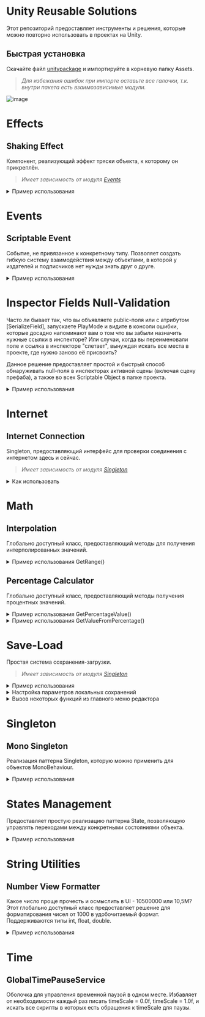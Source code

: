 # **Unity Reusable Solutions**
Этот репозиторий предоставляет инструменты и решения, которые можно повторно использовать в проектах на Unity.

## Быстрая установка
Скачайте файл [unitypaсkage](Unity_Reusable_Solutions.unitypackage) и импортируйте в корневую папку Assets.
> *Для избежания ошибок при импорте оставьте все галочки, т.к. внутри пакета есть взаимозависимые модули.*

![image](https://github.com/Devolvist/Unity-Reusable-Solutions/assets/97983639/e690c58c-4ee3-4ab1-ac4a-a8cd0e766b1b)

# Effects
## Shaking Effect
Компонент, реализующий эффект тряски объекта, к которому он прикреплён.
> *Имеет зависимость от модуля [Events](README.md#events)*

<details>
<summary>Пример использования</summary>

* Добавьте компонент на камеру в сцене.
* Назначьте событие-триггер для включения и настройте параметры силы и продолжительности эффекта:
   ![image](https://github.com/Devolvist/Unity-Reusable-Solutions/assets/97983639/fa8fa778-999e-49fe-a160-917babb95c0e)

* Эффект будет воспроизводиться при срабатывании триггера: 
  ![CameraShakingExample](https://github.com/Devolvist/Unity-Reusable-Solutions/assets/97983639/7b0f57e0-b37f-4080-bfc1-53fcff14bf86)

> С более наглядным примером можно ознакомиться в исходном проекте, открыв сцену "CameraShakingExample"
</details>

# Events
## Scriptable Event
Событие, не привязанное к конкретному типу.
Позволяет создать гибкую систему взаимодействия между объектами, в которой у издателей и подписчиков нет нужды знать друг о друге.

<details>
<summary>Пример использования</summary>
  
* Допустим, есть скрипт псевдо-персонажа. Персонаж должен реагировать на некое событие извне, чтобы менять своё поведение. Это событие будет объявлено членом его класса, чтобы управлять подпиской-отпиской: 
```csharp
using Devolvist.UnityReusableSolutions.Events;
using UnityEngine;

public class Character : MonoBehaviour
{
    [SerializeField] private ScriptableEvent _somethingHappened;

    private void OnEnable()
    {
        _somethingHappened.Subscribe(OnSomethingHappaned);
    }

    private void OnDisable()
    {
        _somethingHappened.Unsubscribe(OnSomethingHappaned);
    }

    private void OnSomethingHappaned()
    {
        // Handle.
    }
}
```
>*Если вы случайно подпишитесь на одно событие дважды, вторая подписка не будет засчитана.*


* Есть скрипт окружения в игровом мире, которое инициирует определённые события в определённый момент:
```csharp
using Devolvist.UnityReusableSolutions.Events;
using UnityEngine;

public class Environment : MonoBehaviour
{
    [SerializeField] private ScriptableEvent _somethingEvent;
    [SerializeField] private ScriptableEvent _anotherSomethingEvent;

    private void Start()
    {
        _somethingEvent.Publish();
        _anotherSomethingEvent.Publish();
    }
}
```
* Создадим объекты-события в папке проекта через CreateAssetMenu, кликнув правой кнопкой мыши по папке:
![image](https://github.com/Devolvist/Unity-Reusable-Solutions/assets/97983639/ac9b13b8-487d-48ef-bec5-ab302a1790f2)


* Установим соответствующие имена для объектов событий:  
 ![image](https://github.com/Devolvist/Unity-Reusable-Solutions/assets/97983639/48a3d168-bf77-4127-b1c3-8d813ef2e380)

> *Имена файлов ни на что не влияют, кроме удобства восприятия и читаемости.*

* Далее, нужно установить ссылки на соответствующие события в инспекторе скрипта окружения:
![image](https://github.com/Devolvist/Unity-Reusable-Solutions/assets/97983639/84807530-249c-4379-b93b-58dd0d95a65f)


* Затем, тоже самое нужно проделать в инспекторе скрипта персонажа:
![image](https://github.com/Devolvist/Unity-Reusable-Solutions/assets/97983639/c7ced7e2-ad27-4c73-8e38-f1d5c86f6ff7)

* Готово. При запуске сцены персонаж будет реагировать на событие в момент его иницииации (публикации).

## В чём преимущество этой системы в отличие от стандартных event-членов в C#?
Если бы событие было обычным членом класса Environment, нам пришлось бы назначать ссылку на скрипт Environment в инспекторе Character.
"И что?" - скажете вы, "В данном случае зависимость от Environment поменялась на зависимость от объектов-событий".
Вы будуте правы, но ScriptableEvent позволяет гибко менять зависимости от них прямо в инспекторе, без внесения изменений в код.

К примеру, можно с лёгкостью поменять события местами как у издателя, так и подписчика:
![image](https://github.com/Devolvist/Unity-Reusable-Solutions/assets/97983639/a402ac4a-fb9b-4891-9b63-4722321eab57)
![image](https://github.com/Devolvist/Unity-Reusable-Solutions/assets/97983639/4efa2ccb-5046-42c6-9c59-68d52f99b27f)

Этот подход позволяет геймдизайнерам более гибко и быстро настраивать поведение игры.

И, наконец, данные события не привязаны к конкретной сцене, и существуют перманентно в проекте независимо от наличия издателей и подписчиков.

> С более наглядным примером можно ознакомиться в исходном проекте, открыв сцену "EventsExample"

</details>

# Inspector Fields Null-Validation
Часто ли бывает так, что вы объявляете public-поля или с атрибутом [SerializeField], запускаете PlayMode и видите в консоли ошибки, которые досадно напоминают вам о том что вы забыли назначить нужные ссылки в инспекторе?
Или случаи, когда вы переименовали поле и ссылка в инспекторе "слетает", вынуждая искать все места в проекте, где нужно заново её присвоить?

Данное решение предоставляет простой и быстрый способ обнаруживать null-поля в инспекторах активной сцены (включая сцену префаба), а также во всех Scriptable Object в папке проекта.

<details>
<summary>Пример использования</summary>

* Пометьте скрипты, в которых вы используете сериализуемые поля атрибутом [InspectorFieldsNullValidation]:
 ```csharp
using UnityEngine;
using Devolvist.UnityReusableSolutions.InspectorFieldsNullValidation;

[InspectorFieldsNullValidation]
public class Cube : MonoBehaviour
{
    [SerializeField] private CubeData _data;
}

// Another script.
using UnityEngine;
using Devolvist.UnityReusableSolutions.InspectorFieldsNullValidation;

[CreateAssetMenu()]
[InspectorFieldsNullValidation]
public class CubeData : ScriptableObject
{
    [SerializeField] private Material _material;
}
  ```

* Оставьте поля в инспекторе без назначенных ссылок:
  ![image](https://github.com/Devolvist/Unity-Reusable-Solutions/assets/97983639/0352d555-dc91-4d93-9322-490639944297)
  ![image](https://github.com/Devolvist/Unity-Reusable-Solutions/assets/97983639/ddf3a95f-e985-4523-8004-3c0642466ce1)

* Откройте специальное окно, найти которое можно через главное меню редактора:
  ![image](https://github.com/Devolvist/Unity-Reusable-Solutions/assets/97983639/76c78a64-888c-4308-a620-1ba8d89ea123)

* Нажмите на кнопку:
  ![image](https://github.com/Devolvist/Unity-Reusable-Solutions/assets/97983639/91b736a2-7b26-408b-99ce-9b7728fdce52)

* В этом окне будет выведен список кнопок, на которых указана информация об инспекторах с null-ссылками. Кликните по нужной вам кнопке, чтобы Unity выделил найденный объект в интерфейсе редактора:
![image](https://github.com/Devolvist/Unity-Reusable-Solutions/assets/97983639/06f32c40-4c9a-40d2-b467-db7aa9547429)

* Выберете выделенный объект и назначьте недостающую ссылку в инспекторе. Проделайте то же со всеми объектами, у которых были найдены null-ссылки в инспекторах:
![image](https://github.com/Devolvist/Unity-Reusable-Solutions/assets/97983639/005c7646-fac5-4507-8208-73eb21f2d0c6)

* После того, как все найденные null-ссылки будут назначены, нажмите "Check inspectors for null-fields" ещё раз:
  ![image](https://github.com/Devolvist/Unity-Reusable-Solutions/assets/97983639/e5733e22-2044-4f81-86cd-47dfaec73a4a)

* Поздравляю! Теперь ваша жизнь разработчика стала немного проще :)

*При наличии большого кол-ва найденных инспекторов с null-ссылками, их кнопки помещаются в ScrollView, которое можно прокручивать:*

![image](https://github.com/Devolvist/Unity-Reusable-Solutions/assets/97983639/30f09fa3-654c-45d6-bfb0-4cfaa0821048)

</details>

# Internet
## Internet Connection
Singleton, предоставляющий интерфейс для проверки соединения с интернетом здесь и сейчас.

>*Имеет зависимость от модуля [Singleton](README.md#singleton)*

<details>
<summary>Как использовать</summary>
  
* Прикрепите компонент InternetConnection к любому GameObject.
  
* Обратитесь к его открытому методу проверки из другого скрипта, передав аргумент делегата для получения обратного вызова с результатом проверки:

```csharp
InternetConnection.Instance.IsAvailable(result => Debug.Log($"Internet connection status: {result}"));
```
> С более наглядным примером можно ознакомиться в исходном проекте, открыв сцену "InternetConnectionCheckingExample"
</details>

# Math
## Interpolation
Глобально доступный класс, предоставляющий методы для получения интерполированных значений.

<details>
<summary>Пример использования GetRange()</summary>

```csharp
using UnityEngine;
using Devolvist.UnityReusableSolutions.Math;

public class Example : MonoBehaviour
{
    private void Start()
    {
        int[] interpolatedRange =
             Interpolation.GetRange(
                 minValue: 0,
                 maxValue: 100,
                 valuesCount: 10);

        for (int i = 0; i < interpolatedRange.Length; i++)
            Debug.Log(interpolatedRange[i]);
    }
}
```

* Вывод в консоли:
  
![image](https://github.com/Devolvist/Unity-Reusable-Solutions/assets/97983639/e3b82132-56f6-4609-8ec0-719f31e3ec86)

</details>

## Percentage Calculator
Глобально доступный класс, предоставляющий методы получения процентных значений.

<details>
<summary>Пример использования GetPercentageValue()</summary>

```csharp
using UnityEngine;
using Devolvist.UnityReusableSolutions.Math;

public class Example : MonoBehaviour
{
    private void Start()
    {
        int percents = PercentageCalculator.GetPercentageValue(
            currentValue: 110,
            minValue: 100,
            maxValue: 1000);

        Debug.Log(string.Concat(percents.ToString() + '%'));
    }
}
```

* Вывод в консоль:
  
![image](https://github.com/Devolvist/Unity-Reusable-Solutions/assets/97983639/61c6a016-4097-456b-a065-dfeb8e1da3da)

</details>

<details>
<summary>Пример использования GetValueFromPercentage()</summary>

```csharp
using UnityEngine;
using Devolvist.UnityReusableSolutions.Math;

public class Example : MonoBehaviour
{
    private void Start()
    {
        int value = PercentageCalculator.GetValueFromPercentage(
             percentage: 50,
             minValue: 50,
             maxValue: 100);

        Debug.Log(value);
    }
}
```

* Вывод в консоль:
  
![image](https://github.com/Devolvist/Unity-Reusable-Solutions/assets/97983639/b0464a4f-df40-4c77-af13-cddc3559a521)

</details>

# Save-Load
Простая система сохранения-загрузки.

> *Имеет зависимость от модуля [Singleton](README.md#singleton)*

<details>
<summary>Пример использования</summary>
   
* Возьмём скрипт псевдо-персонажа, у которого есть поле со значением здоровья, и реализуем интерфейс ISavable:

```csharp
using UnityEngine;
using Devolvist.UnityReusableSolutions.SaveLoad;

public class Character : MonoBehaviour, ISavable
{
    private int _health;

    public void Load() { }

    public void Save() { }

    public void DeleteSaves() { }

    public void ResetToDefault() { }
}
```

* Создадим в сцене GameObject с компонентом SaveLoadService:

![image](https://github.com/Devolvist/Unity-Reusable-Solutions/assets/97983639/745810ec-377f-48e5-80b8-62a5691147b8)

* Добавим реализацию сохранения-загрузки здоровья через взаимодействие с глобальным сервисом:

```csharp
using UnityEngine;
using Devolvist.UnityReusableSolutions.SaveLoad;

public class Character : MonoBehaviour, ISavable
{
    private const int DEFAULT_HEALTH = 100;

    private int _health = DEFAULT_HEALTH;

    public void Load()
    {
        int loadedHealth = SaveLoadService.Instance.LoadData<int>(id: "Health");
        _health = Mathf.Clamp(loadedHealth, 0, DEFAULT_HEALTH);
    }

    public void Save()
    {
        SaveLoadService.Instance.SaveData(id: "Health", data: _health);
    }

    public void DeleteSaves()
    {
        SaveLoadService.Instance.DeleteSavedData(id: "Health");
    }

    public void ResetToDefault()
    {
        _health = DEFAULT_HEALTH;
    }
}
```

* Добавим реализацию изменения здоровья с последующим сохранением данных:

```csharp

    public void ApplyDamage(int value)
    {
        _health = Mathf.Clamp(_health - value, 0, DEFAULT_HEALTH);

        Save();
    }

```

* Добавим реализацию загрузки данных здоровья при запуске скрипта:

```csharp

    private void Start()
    {
        Load();
    }

```

* Можно передать управление вызовами методов интерфейса ISavable, зарегистрировав персонажа в сервисе сохранения-загрузки:

```csharp

    private void Start()
{
    SaveLoadService.Register(this);

    Load();
}

```

>*Для внешнего Вызова методов ISavable нужно реализовать внешний контроллер, который будет сохранять данные раз в n-времени у всех ISavable-сущностей, или инициировать загрузку, к примеру, при запуске сцены.*
 ```csharp

 public class Autosave : MonoBehaviour
 {
    private int _timeInterval = 10;

    private void Start() => StartCoroutine(PerformSaving());

    private IEnumerator PerformSaving()
    {
        while (true)
        {
            yield return new WaitForSecondsRealtime(_timeInterval);

            SaveLoadService.SaveRegisteredSavableObjects();
        }
    }
 }
 ```

> **С более наглядным примером можно ознакомиться в исходном проекте, открыв сцену "SaveLoadExample".**

</details>

<details>
<summary>Настройка параметров локальных сохранений</summary>

* В папке модуля SaveLoad есть ScriptableObject, в котором можно указать имя папки для сохранений и указать тип обработки данных (BinaryFormatter или PlayerPrefs)
![image](https://github.com/Devolvist/Unity-Reusable-Solutions/assets/97983639/9152131f-78ad-4ab8-aad2-b8cd26d28bc5)

</details>

<details>  
<summary>Вызов некоторых функций из главного меню редактора</summary>

* В специальном меню на верхней панели редактора можно открыть папку в проводнике, в которой в настоящий момент находятся сохранённые данные. Или запросить удаление данных из этой папки без взаимодействия с ней.
![image](https://github.com/Devolvist/Unity-Reusable-Solutions/assets/97983639/80bf1d0f-dbc9-480d-8d42-071953e05db2)

>*Если папки с указанным в конфигурации названием нет на ПК, в консоль будет выведено сообщение о том что локальные сохранения отсутствуют.*

</details>

# Singleton
## Mono Singleton
Реализация паттерна Singleton, которую можно применить для объектов MonoBehaviour.

<details>
<summary>Пример использования</summary>

* Создадим свой синглтон, унаследовав его от базового варианта и указав конкретный тип наследника:
```csharp
using Devolvist.UnityReusableSolutions.Singleton;

public class SingletonExample : MonoSingleton<SingletonExample>
{
    protected override void InitializeOnAwake()
    {
        // Initialization implementation...
    }

    public void DoSomething()
    {
        // Behavior...
    }
}
```
> *Для корректной инициализации всегда выполняйте её логику в переопределённом методе InitializeOnAwake(). Не используйте обычный Awake() в конкретных синглтонах.*

* Для взаимодействия с глобальным экземпляром синглтона, нужно обращаться к его методам через Instance:
```csharp
public class Client : MonoBehaviour
{
    private void Start()
    {
        SingletonExample.Instance.DoSomething();
    }
}
```

> *Созданный синглтон можно опционально сделать объектом, который будет переходить между сценами:*
> 
> ![image](https://github.com/Devolvist/Unity-Reusable-Solutions/assets/97983639/fa9b3e86-2531-4c41-b8ff-26abba6fc7a6)
> 
> *Если убрать галочку, Instance будет существовать только в пределах сцены, в которой он был создан.*
</details>

# States Management
Предоставляет простую реализацию паттерна State, позволяющую управлять переходами между конкретными состояниями объекта.

<details>  
<summary>Пример использования</summary>

* Создадим классы состояний персонажа, реализующие IState:
  
```csharp
public class WalkingState : IState
{
    public WalkingState(Animator animator)
    {
        _animator = animator;
    }

    private readonly Animator _animator;

    public void Enter()
    {
        _animator.Play("Walking");
    }

    public void Exit()
    {
        _animator.StopPlayback();
    }
}

public class RunningState : IState
{
    public RunningState(Animator animator)
    {
        _animator = animator;
    }

    private readonly Animator _animator;

    public void Enter()
    {
        _animator.Play("Running");
    }

    public void Exit()
    {
        _animator.StopPlayback();
    }
}

public class JumpingState : IState
{
    public JumpingState(Rigidbody rigidbody, float jumpForce)
    {
        _rigidbody = rigidbody;
        _jumpForce = jumpForce;
    }

    private readonly Rigidbody _rigidbody;
    private readonly float _jumpForce;

    public void Enter()
    {
        _rigidbody.AddForce(Vector3.up * _jumpForce, ForceMode.Impulse);
    }

    public void Exit()
    {
        _rigidbody.velocity = Vector3.zero;
    }
}
```

* Создадим класс персонажа с полями состояний, машины состояний и параметров в инспекторе:

```csharp
using Devolvist.UnityReusableSolutions.StatesManagement;
using UnityEngine;

public class Character : MonoBehaviour
{
    [SerializeField] private Rigidbody _rigidbody;
    [SerializeField] private Animator _animator;
    [SerializeField] private float _jumpForce;

    private IState _walkingState;
    private IState _runningState;
    private IState _jumpingState;
    private StateMachine _stateMachine;
}
```

* Реализуем инициализацию состояний и переходы между ними в зависимости от ввода:

```csharp
    private void Awake()
    {
        _walkingState = new WalkingState(_animator);
        _runningState = new RunningState(_animator);
        _jumpingState = new JumpingState(_rigidbody, _jumpForce);

        _stateMachine = new StateMachine(defaultState: _walkingState);
    }

    private void Update()
    {
        if (Input.GetKeyDown(KeyCode.W))
            _stateMachine.ChangeState(_walkingState);

        if (Input.GetKeyDown(KeyCode.LeftShift))
            _stateMachine.ChangeState(_runningState);

        if (Input.GetKeyDown(KeyCode.Space))
            _stateMachine.ChangeState(_jumpingState);
    }
```

* Таким образом, мы делегировали конкретное поведение персонажа в зависимости от ввода объектам-состояниям, внутри которых это поведение реализовано.
Если бы мы реализовывали методы шага, бега и прыжка внутри персонажа, его код в перспективе стал бы слишком запутанным. Особенно, при необходимости расширять существующее поведение и добавляя новое при разных внешних факторах.

> Реализация состояний в данном примере упрощена и описана для понимания их сути.
Автор даёт себе отчёт в том, что персонажу нужно время для приземления и перехода в состояние бега, чтобы не воспроизводить анимацию бега по воздуху.
Преимущество состояний как раз в том, чтобы инкапсулировать эту проверку условий и управлять возможностью перехода в другое состояние внутри другого.
Состояния можно расширить до того, чтобы они могли сами управлять переходами в другие состояния в зависимости от контекста.

</details>

# String Utilities
## Number View Formatter
Какое число проще прочесть и осмыслить в UI - 10500000 или 10,5М?
Этот глобально доступный класс предоставляет решение для форматирования чисел от 1000 в удобочитаемый формат.
Поддерживаются типы int, float, double.

<details>
<summary>Пример использования</summary>

```csharp
using UnityEngine;
using Devolvist.UnityReusableSolutions.Math;
using Devolvist.UnityReusableSolutions.StringUtilities;

public class Example : MonoBehaviour
{
    private void Start()
    {
        int min = 500;
        int max = 2_000_000;
        int count = 10;

        int[] interpolatedRange = Interpolation.GetRange(min, max, count);

        for (int i = 0; i < interpolatedRange.Length; i++)
            Debug.Log(NumberViewFormatter.Format(interpolatedRange[i]));
    }
}
```

*Вывод в консоль:*

![image](https://github.com/Devolvist/Unity-Reusable-Solutions/assets/97983639/745c8c9a-c53c-4da6-a53b-61aad1bb8dcc)

</details>

# Time
## GlobalTimePauseService
Оболочка для управления временной паузой в одном месте. Избавляет от необходимости каждый раз писать timeScale = 0.0f, timeScale = 1.0f, и искать все скрипты в которых есть обращения к timeScale для паузы.
